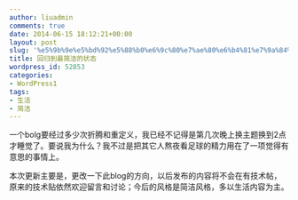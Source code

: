 ```yaml
---
author: liuadmin
comments: true
date: 2014-06-15 18:12:21+00:00
layout: post
slug: '%e5%9b%9e%e5%bd%92%e5%88%b0%e6%9c%80%e7%ae%80%e6%b4%81%e7%9a%84%e7%8a%b6%e6%80%81'
title: 回归到最简洁的状态
wordpress_id: 52853
categories:
- WordPress1
tags:
- 生活
- 简洁
---
```


一个bolg要经过多少次折腾和重定义，我已经不记得是第几次晚上换主题换到2点才睡觉了。要说我为什么？我不过是把其它人熬夜看足球的精力用在了一项觉得有意思的事情上。

本次更新主要是，更改一下此blog的方向，以后发布的内容将不会在有技术帖，原来的技术贴依然欢迎留言和讨论；今后的风格是简洁风格，多以生活内容为主。
